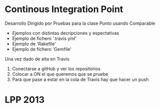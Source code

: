 Continous Integration Point
============================

Desarrollo Dirigido por Pruebas para la clase Punto usando Comparable

  * Ejemplos con distintas decripciones y espectativas 
  * Ejemplo de fichero '.travis.yml' 
  * Ejemplo de 'Rakefile'
  * Ejemplo de fichero 'Gemfile'

  Una vez dado de alta en Travis
  1) Conectarse a gitHub y ver los repositorios
  2) Colocar a ON el que queremos que se pruebe
  3) Para que pase a estar en la cola de Travis hay que hacer un push

LPP 2013
============================
